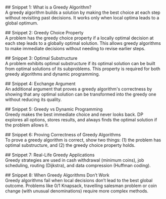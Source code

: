 \#\# Snippet 1: What is a Greedy Algorithm?   
A greedy algorithm builds a solution by making the best choice at each step without revisiting past decisions. It works only when local optima leads to a global optimum.

\#\# Snippet 2: Greedy Choice Property    
A problem has the greedy choice property if a locally optimal decision at each step leads to a globally optimal solution. This allows greedy algorithms to make immediate decisions without needing to revise earlier steps.

\#\# Snippet 3: Optimal Substructure    
A problem exhibits optimal substructure if its optimal solution can be built from optimal solutions of its subproblems. This property is required for both greedy algorithms and dynamic programming.

\#\# Snippet 4: Exchange Argument  
An additional argument that proves a greedy algorithm's correctness by showing that any optimal solution can be transformed into the greedy one without reducing its quality.

\#\# Snippet 5: Greedy vs Dynamic Programming    
Greedy makes the best immediate choice and never looks back. DP explores all options, stores results, and always finds the optimal solution if the problem allows it.

\#\# Snippet 6: Proving Correctness of Greedy Algorithms    
To prove a greedy algorithm is correct, show two things: (1) the problem has optimal substructure, and (2) the greedy choice property holds.

\#\# Snippet 7: Real-Life Greedy Applications    
Greedy strategies are used in cash withdrawal (minimum coins), job scheduling, routing (Dijkstra), and data compression (Huffman coding).

\#\# Snippet 8: When Greedy Algorithms Don’t Work    
Greedy algorithms fail when local decisions don’t lead to the best global outcome. Problems like 0/1 Knapsack, travelling salesman problem or coin change (with unusual denominations) require more complex methods.

